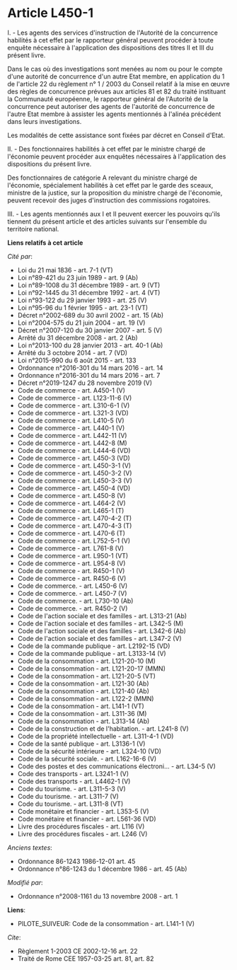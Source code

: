 # Article L450-1

I. - Les agents des services d'instruction de l'Autorité de la concurrence habilités à cet effet par le rapporteur général
peuvent procéder à toute enquête nécessaire à l'application des dispositions des titres II et III du présent livre. 

Dans le cas où des investigations sont menées au nom ou pour le compte d'une autorité de concurrence d'un autre Etat membre,
en application du 1 de l'article 22 du règlement n° 1 / 2003 du Conseil relatif à la mise en œuvre des règles de concurrence
prévues aux articles 81 et 82 du traité instituant la Communauté européenne, le rapporteur général de l'Autorité de la
concurrence peut autoriser des agents de l'autorité de concurrence de l'autre Etat membre à assister les agents mentionnés à
l'alinéa précédent dans leurs investigations. 

Les modalités de cette assistance sont fixées par décret en Conseil d'Etat. 

II. - Des fonctionnaires habilités à cet effet par le ministre chargé de l'économie peuvent procéder aux enquêtes nécessaires
à l'application des dispositions du présent livre. 

Des fonctionnaires de catégorie A relevant du ministre chargé de l'économie, spécialement habilités à cet effet par le garde
des sceaux, ministre de la justice, sur la proposition du ministre chargé de l'économie, peuvent recevoir des juges
d'instruction des commissions rogatoires. 

III. - Les agents mentionnés aux I et II peuvent exercer les pouvoirs qu'ils tiennent du présent article et des articles
suivants sur l'ensemble du territoire national.

**Liens relatifs à cet article**

_Cité par_:

  - Loi du 21 mai 1836 - art. 7-1 (VT)
  - Loi n°89-421 du 23 juin 1989 - art. 9 (Ab)
  - Loi n°89-1008 du 31 décembre 1989 - art. 9 (VT)
  - Loi n°92-1445 du 31 décembre 1992 - art. 4 (VT)
  - Loi n°93-122 du 29 janvier 1993 - art. 25 (V)
  - Loi n°95-96 du 1 février 1995 - art. 23-1 (VT)
  - Décret n°2002-689 du 30 avril 2002 - art. 15 (Ab)
  - Loi n°2004-575 du 21 juin 2004 - art. 19 (V)
  - Décret n°2007-120 du 30 janvier 2007 - art. 5 (V)
  - Arrêté du 31 décembre 2008 - art. 2 (Ab)
  - Loi n°2013-100 du 28 janvier 2013 - art. 40-1 (Ab)
  - Arrêté du 3 octobre 2014 - art. 7 (VD)
  - Loi n°2015-990 du 6 août 2015 - art. 133
  - Ordonnance n°2016-301 du 14 mars 2016 - art. 14
  - Ordonnance n°2016-301 du 14 mars 2016 - art. 7
  - Décret n°2019-1247 du 28 novembre 2019 (V)
  - Code de commerce - art. A450-1 (V)
  - Code de commerce - art. L123-11-6 (V)
  - Code de commerce - art. L310-6-1 (V)
  - Code de commerce - art. L321-3 (VD)
  - Code de commerce - art. L410-5 (V)
  - Code de commerce - art. L440-1 (V)
  - Code de commerce - art. L442-11 (V)
  - Code de commerce - art. L442-8 (M)
  - Code de commerce - art. L444-6 (VD)
  - Code de commerce - art. L450-3 (VD)
  - Code de commerce - art. L450-3-1 (V)
  - Code de commerce - art. L450-3-2 (V)
  - Code de commerce - art. L450-3-3 (V)
  - Code de commerce - art. L450-4 (VD)
  - Code de commerce - art. L450-8 (V)
  - Code de commerce - art. L464-2 (V)
  - Code de commerce - art. L465-1 (T)
  - Code de commerce - art. L470-4-2 (T)
  - Code de commerce - art. L470-4-3 (T)
  - Code de commerce - art. L470-6 (T)
  - Code de commerce - art. L752-5-1 (V)
  - Code de commerce - art. L761-8 (V)
  - Code de commerce - art. L950-1 (VT)
  - Code de commerce - art. L954-8 (V)
  - Code de commerce - art. R450-1 (V)
  - Code de commerce - art. R450-6 (V)
  - Code de commerce. - art. L450-6 (V)
  - Code de commerce. - art. L450-7 (V)
  - Code de commerce. - art. L730-10 (Ab)
  - Code de commerce. - art. R450-2 (V)
  - Code de l'action sociale et des familles - art. L313-21 (Ab)
  - Code de l'action sociale et des familles - art. L342-5 (M)
  - Code de l'action sociale et des familles - art. L342-6 (Ab)
  - Code de l'action sociale et des familles - art. L347-2 (V)
  - Code de la commande publique - art. L2192-15 (VD)
  - Code de la commande publique - art. L3133-14 (V)
  - Code de la consommation - art. L121-20-10 (M)
  - Code de la consommation - art. L121-20-17 (MMN)
  - Code de la consommation - art. L121-20-5 (VT)
  - Code de la consommation - art. L121-30 (Ab)
  - Code de la consommation - art. L121-40 (Ab)
  - Code de la consommation - art. L122-2 (MMN)
  - Code de la consommation - art. L141-1 (VT)
  - Code de la consommation - art. L311-36 (M)
  - Code de la consommation - art. L313-14 (Ab)
  - Code de la construction et de l'habitation. - art. L241-8 (V)
  - Code de la propriété intellectuelle - art. L311-4-1 (VD)
  - Code de la santé publique - art. L3136-1 (V)
  - Code de la sécurité intérieure - art. L324-10 (VD)
  - Code de la sécurité sociale. - art. L162-16-6 (V)
  - Code des postes et des communications électroni... - art. L34-5 (V)
  - Code des transports - art. L3241-1 (V)
  - Code des transports - art. L4462-1 (V)
  - Code du tourisme. - art. L311-5-3 (V)
  - Code du tourisme. - art. L311-7 (V)
  - Code du tourisme. - art. L311-8 (VT)
  - Code monétaire et financier - art. L353-5 (V)
  - Code monétaire et financier - art. L561-36 (VD)
  - Livre des procédures fiscales - art. L116 (V)
  - Livre des procédures fiscales - art. L246 (V)

_Anciens textes_:

  - Ordonnance 86-1243 1986-12-01 art. 45
  - Ordonnance n°86-1243 du 1 décembre 1986 - art. 45 (Ab)

_Modifié par_:

  - Ordonnance n°2008-1161 du 13 novembre 2008 - art. 1

**Liens**:

  - PILOTE_SUIVEUR: Code de la consommation - art. L141-1 (V)

_Cite_:

  - Règlement 1-2003 CE 2002-12-16 art. 22
  - Traité de Rome CEE 1957-03-25 art. 81, art. 82
